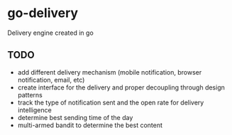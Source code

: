 # go-delivery
Delivery engine created in go


## TODO

- add different delivery mechanism (mobile notification, browser notification, email, etc)
- create interface for the delivery and proper decoupling through design patterns
- track the type of notification sent and the open rate for delivery intelligence
- determine best sending time of the day
- multi-armed bandit to determine the best content
